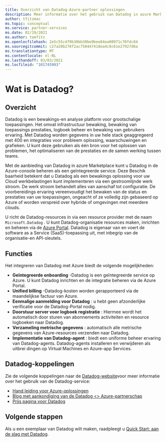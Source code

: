 ```yaml
---
title: Overzicht van Datadog-Azure-partner oplossingen
description: Meer informatie over het gebruik van Datadog in azure Marketplace.
author: tfitzmac
ms.topic: conceptual
ms.service: partner-services
ms.date: 02/19/2021
ms.author: tomfitz
ms.openlocfilehash: 2e5c55c4f9b30bb30be9bee84ea00971c70fdc84
ms.sourcegitcommit: c27a20b278f2ac758447418ea4c8c61e27927d6a
ms.translationtype: MT
ms.contentlocale: nl-NL
ms.lasthandoff: 03/03/2021
ms.locfileid: "101745903"
---
```

# <a name="what-is-datadog"></a>Wat is Datadog?

## <a name="overview"></a>Overzicht

Datadog is een bewakings-en analyse platform voor grootschalige toepassingen. Het omvat infrastructuur bewaking, bewaking van toepassings prestaties, logboek beheer en bewaking van gebruikers ervaring. Met Datadog worden gegevens in uw hele stack geaggregeerd met 400 en integraties voor probleem oplossing, waarschuwingen en grafieken. U kunt deze gebruiken als één bron voor het oplossen van problemen, het optimaliseren van de prestaties en de samen werking tussen teams.

Met de aanbieding van Datadog in azure Marketplace kunt u Datadog in de Azure-console beheren als een geïntegreerde service. Deze Beschik baarheid betekent dat u Datadog als een bewakings oplossing voor uw Cloud werkbelastingen kunt implementeren via een gestroomlijnde werk stroom. De werk stroom behandelt alles van aanschaf tot configuratie. De voorbereidings ervaring vereenvoudigt het bewaken van de status en prestaties van uw toepassingen, ongeacht of ze volledig zijn gebaseerd op Azure of worden verspreid over hybride of omgevingen met meerdere clouds.

U richt de Datadog-resources in via een resource provider met de naam `Microsoft.Datadog` . U kunt Datadog-organisatie resources maken, inrichten en beheren via de [Azure Portal](https://portal.azure.com/). Datadog is eigenaar van en voert de software as a Service (SaaS)-toepassing uit, met inbegrip van de organisatie-en API-sleutels.

## <a name="capabilities"></a>Functies

Het integreren van Datadog met Azure biedt de volgende mogelijkheden:

- **Geïntegreerde onboarding** -Datadog is een geïntegreerde service op Azure. U kunt Datadog inrichten en de integratie beheren via de Azure Portal.
- **Unified billing** -Datadog-kosten worden gerapporteerd via de maandelijkse factuur van Azure.
- **Eenmalige aanmelding voor Datadog** : u hebt geen afzonderlijke verificatie voor de Datadog-Portal nodig.
- **Doorstuur server voor logboek registratie** : Hiermee wordt het automatisch door sturen van abonnements activiteiten en resource logboeken naar Datadog.
- **Verzameling metrische gegevens** : automatisch alle metrische gegevens van Azure-resources verzenden naar Datadog.
- **Implementatie van Datadog-agent** : biedt een uniforme beheer ervaring van Datadog-agents. Datadog-agents installeren en verwijderen als uitbrei dingen op Virtual Machines en Azure-app Services.

## <a name="datadog-links"></a>Datadog-koppelingen

Zie de volgende koppelingen naar de [Datadog-website](https://www.datadoghq.com/)voor meer informatie over het gebruik van de Datadog-service:

- [Hand leiding voor Azure-oplossingen](https://www.datadoghq.com/solutions/azure/)
- [Blog met aankondiging van de Datadog <> Azure-partnerschap](https://www.datadoghq.com/blog/azure-datadog-partnership/)
- [Prijs pagina voor Datadog](https://www.datadoghq.com/pricing/)

## <a name="next-steps"></a>Volgende stappen

Als u een exemplaar van Datadog wilt maken, raadpleegt u [Quick Start: aan de slag met Datadog](create.md).
